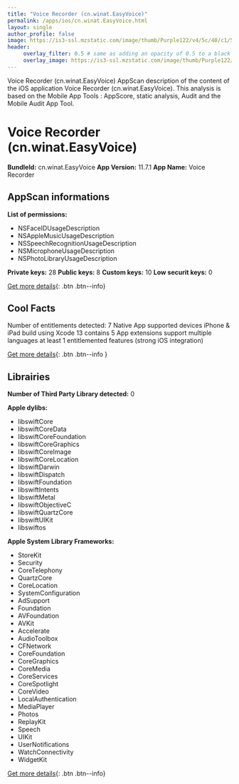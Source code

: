 ```yaml
---
title: "Voice Recorder (cn.winat.EasyVoice)"
permalink: /apps/ios/cn.winat.EasyVoice.html
layout: single
author_profile: false
image: https://is3-ssl.mzstatic.com/image/thumb/Purple122/v4/5c/40/c1/5c40c1a8-4d8a-33b0-7a1e-1684bb5b6391/AppIcon-0-0-1x_U007emarketing-0-0-0-7-0-0-P3-0-0-0-GLES2_U002c0-512MB-85-220-0-0.png/512x512bb.jpg
header: 
     overlay_filter: 0.5 # same as adding an opacity of 0.5 to a black background
     overlay_image: https://is3-ssl.mzstatic.com/image/thumb/Purple122/v4/5c/40/c1/5c40c1a8-4d8a-33b0-7a1e-1684bb5b6391/AppIcon-0-0-1x_U007emarketing-0-0-0-7-0-0-P3-0-0-0-GLES2_U002c0-512MB-85-220-0-0.png/512x512bb.jpg
---
```

Voice Recorder (cn.winat.EasyVoice) AppScan description of the content of the iOS application Voice Recorder (cn.winat.EasyVoice). This analysis is based on the Mobile App Tools : AppScore, static analysis, Audit and the Mobile Audit App Tool.

# Voice Recorder (cn.winat.EasyVoice)

**BundleId:** cn.winat.EasyVoice
**App Version:** 11.7.1
**App Name:** Voice Recorder


## AppScan informations 

**List of permissions:** 
- NSFaceIDUsageDescription
- NSAppleMusicUsageDescription
- NSSpeechRecognitionUsageDescription
- NSMicrophoneUsageDescription
- NSPhotoLibraryUsageDescription
  
  
**Private keys:** 28
**Public keys:** 8
**Custom keys:** 10
**Low securit keys:** 0
  
[Get more details](/pricing.html){: .btn .btn--info}

## Cool Facts

Number of entitlements detected: 7
Native App
supported devices iPhone & iPad
build using Xcode 13
contains 5 App extensions
support multiple languages
at least 1 entitlemented features (strong iOS integration)
  
[Get more details](/pricing.html){: .btn .btn--info }

## Librairies 
**Number of Third Party Library detected:** 0


**Apple dylibs:**
- libswiftCore
- libswiftCoreData
- libswiftCoreFoundation
- libswiftCoreGraphics
- libswiftCoreImage
- libswiftCoreLocation
- libswiftDarwin
- libswiftDispatch
- libswiftFoundation
- libswiftIntents
- libswiftMetal
- libswiftObjectiveC
- libswiftQuartzCore
- libswiftUIKit
- libswiftos


**Apple System Library Frameworks:**
- StoreKit
- Security
- CoreTelephony
- QuartzCore
- CoreLocation
- SystemConfiguration
- AdSupport
- Foundation
- AVFoundation
- AVKit
- Accelerate
- AudioToolbox
- CFNetwork
- CoreFoundation
- CoreGraphics
- CoreMedia
- CoreServices
- CoreSpotlight
- CoreVideo
- LocalAuthentication
- MediaPlayer
- Photos
- ReplayKit
- Speech
- UIKit
- UserNotifications
- WatchConnectivity
- WidgetKit


  
[Get more details](/pricing.html){: .btn .btn--info}

